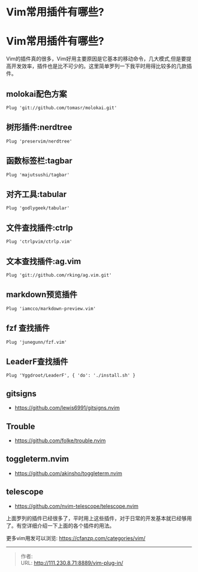 # Vim常用插件有哪些?


# Vim常用插件有哪些?
Vim的插件真的很多，Vim好用主要原因是它基本的移动命令，几大模式,但是要提高开发效率，插件也是比不可少的。这里简单罗列一下我平时用得比较多的几款插件。
## molokai配色方案
```vimrc
Plug 'git://github.com/tomasr/molokai.git'
```

## 树形插件:nerdtree
```
Plug 'preservim/nerdtree'
```

## 函数标签栏:tagbar
```
Plug 'majutsushi/tagbar'
```

## 对齐工具:tabular
```
Plug 'godlygeek/tabular'
```

## 文件查找插件:ctrlp
```
Plug 'ctrlpvim/ctrlp.vim'
```

## 文本查找插件:ag.vim
```
Plug 'git://github.com/rking/ag.vim.git'
```

## markdown预览插件
```
Plug 'iamcco/markdown-preview.vim'
```
## fzf 查找插件
```
Plug 'junegunn/fzf.vim'
```

## LeaderF查找插件
```
Plug 'Yggdroot/LeaderF', { 'do': './install.sh' }
```

## gitsigns
- https://github.com/lewis6991/gitsigns.nvim

## Trouble
- https://github.com/folke/trouble.nvim

## toggleterm.nvim
- https://github.com/akinsho/toggleterm.nvim

## telescope
- https://github.com/nvim-telescope/telescope.nvim

上面罗列的插件已经很多了，平时用上这些插件，对于日常的开发基本就已经够用了。有空详细介绍一下上面的各个插件的用法。

更多vim用发可以浏览: https://cfanzp.com/categories/vim/


---

> 作者:   
> URL: http://111.230.8.71:8889/vim-plug-in/  

